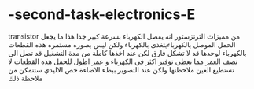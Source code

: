 # -second-task-electronics-E
transistor
من مميزات الترنزستور انه يفصل الكهرباء بسرعة كبير جدا هذا ما يجعل الحمل الموصل بالكهرباءيتغذى بالكهرباء ولكن ليس بصوره مستمره هذه القطعات بالكهرباء لوحدها قد لا تشكل فارق لكن عند اخذها كاملة من مدة التشغيل قد تصل الى نصف العمر مما يعطي توفير اكثر في الكهرباء و عمر اطول للحمل 
هذه القطعات لا تستطيع العين ملاحظتها ولكن عند التصوير ببطء الاضاءة خص الاليدي ستتمكن من ملاحظة ذلك  
